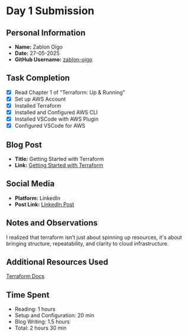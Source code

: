 # Day 1 Submission

## Personal Information
- **Name:** Zablon Oigo
- **Date:** 27-05-2025
- **GitHub Username:** [zablon-oigo](https://github.com/zablon-oigo)

## Task Completion
- [x] Read Chapter 1 of "Terraform: Up & Running"
- [x] Set up AWS Account
- [x] Installed Terraform
- [x] Installed and Configured AWS CLI
- [x] Installed VSCode with AWS Plugin
- [x] Configured VSCode for AWS

## Blog Post
- **Title:** Getting Started with Terraform
- **Link:** [Getting Started with Terraform](https://medium.com/@zablon-oigo/getting-started-with-terraform-a-beginners-guide-0d93b1d2f414)

## Social Media
- **Platform:** LinkedIn
- **Post Link:** [LinkedIn Post](https://www.linkedin.com/posts/zablon-oigo_30daytfchallenge-hug-hashicorp-activity-7333190654874882049-j1ds?utm_source=share&utm_medium=member_desktop&rcm=ACoAADpqOqwBjFTtzGtUYa4fYatIdIjqmNvTU1c)

## Notes and Observations
I realized that terraform isn’t just about spinning up resources, it's about bringing structure, repeatability, and clarity to cloud infrastructure.

## Additional Resources Used
[Terraform Docs](https://developer.hashicorp.com/terraform/docs)

## Time Spent
- Reading: 1 hours
- Setup and Configuration: 20 min
- Blog Writing: 1.5 hours
- Total: 2 hours 30 min 
